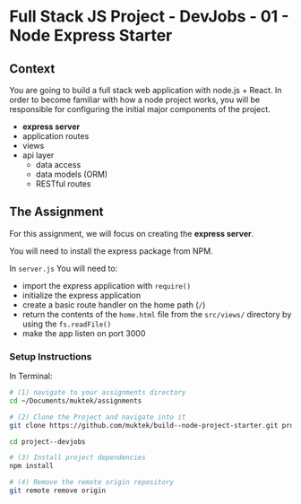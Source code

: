 # Full Stack JS Project - DevJobs - 01 - Node Express Starter

## Context
You are going to build a full stack web application with node.js + React. In order to become familiar with how a node project works, you will be responsible for configuring the  initial major components of the project.  

- **express server**
- application routes
- views
- api layer
  - data access
  - data models (ORM)
  - RESTful routes


## The Assignment
For this assignment, we will focus on creating the **express server**.

You will need to install the express package from NPM.

In `server.js` You will need to:

- import the express application with `require()`
- initialize the express application
- create a basic route handler on the home path (`/`)
- return the contents of the `home.html` file from the `src/views/` directory by using the `fs.readFile()`
- make the app listen on port 3000

### Setup Instructions

In Terminal:

```sh
# (1) navigate to your assignments directory
cd ~/Documents/muktek/assignments

# (2) Clone the Project and navigate into it
git clone https://github.com/muktek/build--node-project-starter.git project--devjobs

cd project--devjobs

# (3) Install project dependencies
npm install

# (4) Remove the remote origin repository
git remote remove origin

```
